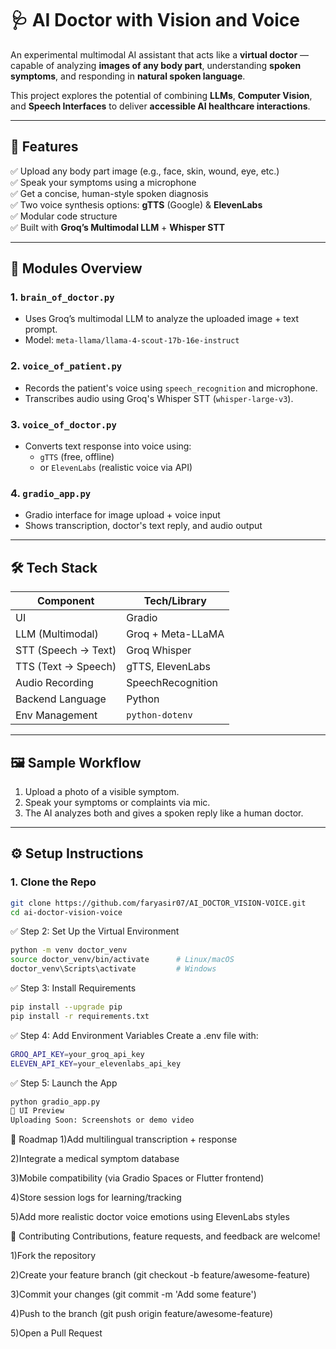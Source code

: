 # 🩺 AI Doctor with Vision and Voice

An experimental multimodal AI assistant that acts like a **virtual doctor** — capable of analyzing **images of any body part**, understanding **spoken symptoms**, and responding in **natural spoken language**.

This project explores the potential of combining **LLMs**, **Computer Vision**, and **Speech Interfaces** to deliver **accessible AI healthcare interactions**.

---

## 🚀 Features

✅ Upload any body part image (e.g., face, skin, wound, eye, etc.)  
✅ Speak your symptoms using a microphone  
✅ Get a concise, human-style spoken diagnosis  
✅ Two voice synthesis options: **gTTS** (Google) & **ElevenLabs**  
✅ Modular code structure  
✅ Built with **Groq’s Multimodal LLM** + **Whisper STT**

---

## 🧠 Modules Overview

### 1. `brain_of_doctor.py`  
- Uses Groq’s multimodal LLM to analyze the uploaded image + text prompt.
- Model: `meta-llama/llama-4-scout-17b-16e-instruct`

### 2. `voice_of_patient.py`  
- Records the patient's voice using `speech_recognition` and microphone.
- Transcribes audio using Groq's Whisper STT (`whisper-large-v3`).

### 3. `voice_of_doctor.py`  
- Converts text response into voice using:
  - `gTTS` (free, offline)
  - or `ElevenLabs` (realistic voice via API)

### 4. `gradio_app.py`  
- Gradio interface for image upload + voice input
- Shows transcription, doctor's text reply, and audio output

---

## 🛠️ Tech Stack

| Component          | Tech/Library        |
|--------------------|---------------------|
| UI                 | Gradio              |
| LLM (Multimodal)   | Groq + Meta-LLaMA   |
| STT (Speech → Text)| Groq Whisper        |
| TTS (Text → Speech)| gTTS, ElevenLabs    |
| Audio Recording    | SpeechRecognition   |
| Backend Language   | Python              |
| Env Management     | `python-dotenv`     |

---

## 🖼️ Sample Workflow

1. Upload a photo of a visible symptom.
2. Speak your symptoms or complaints via mic.
3. The AI analyzes both and gives a spoken reply like a human doctor.

---

## ⚙️ Setup Instructions

### 1. Clone the Repo

```bash
git clone https://github.com/faryasir07/AI_DOCTOR_VISION-VOICE.git
cd ai-doctor-vision-voice
```



✅ Step 2: Set Up the Virtual Environment

```bash
python -m venv doctor_venv
source doctor_venv/bin/activate      # Linux/macOS
doctor_venv\Scripts\activate         # Windows
```

✅ Step 3: Install Requirements

```bash
pip install --upgrade pip
pip install -r requirements.txt
```


✅ Step 4: Add Environment Variables
Create a .env file with:

```bash
GROQ_API_KEY=your_groq_api_key
ELEVEN_API_KEY=your_elevenlabs_api_key
```

✅ Step 5: Launch the App

```bash
python gradio_app.py
📸 UI Preview
Uploading Soon: Screenshots or demo video
```


🔮 Roadmap
 1)Add multilingual transcription + response

 2)Integrate a medical symptom database

 3)Mobile compatibility (via Gradio Spaces or Flutter frontend)

 4)Store session logs for learning/tracking

 5)Add more realistic doctor voice emotions using ElevenLabs styles

🤝 Contributing
Contributions, feature requests, and feedback are welcome!

1)Fork the repository

2)Create your feature branch (git checkout -b feature/awesome-feature)

3)Commit your changes (git commit -m 'Add some feature')

4)Push to the branch (git push origin feature/awesome-feature)

5)Open a Pull Request

